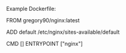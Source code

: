 
Example Dockerfile:

FROM gregory90/nginx:latest

ADD default /etc/nginx/sites-available/default

CMD []
ENTRYPOINT ["nginx"]

